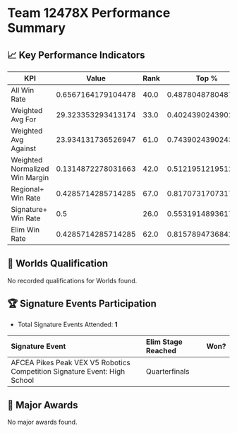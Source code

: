 # Team 12478X Performance Summary

## 📈 Key Performance Indicators
| KPI | Value | Rank | Top % |
| --- | ----- | ---- | ----- |
| All Win Rate | 0.6567164179104478 | 40.0 | 0.4878048780487805 |
| Weighted Avg For | 29.323353293413174 | 33.0 | 0.4024390243902439 |
| Weighted Avg Against | 23.934131736526947 | 61.0 | 0.7439024390243902 |
| Weighted Normalized Win Margin | 0.1314872278031663 | 42.0 | 0.5121951219512195 |
| Regional+ Win Rate | 0.4285714285714285 | 67.0 | 0.8170731707317073 |
| Signature+ Win Rate | 0.5 | 26.0 | 0.5531914893617021 |
| Elim Win Rate | 0.4285714285714285 | 62.0 | 0.8157894736842105 |


## 🎯 Worlds Qualification
No recorded qualifications for Worlds found.

## 🏆 Signature Events Participation
- Total Signature Events Attended: **1**

| Signature Event | Elim Stage Reached | Won? |
|:----------------|:-------------------|:----|
| AFCEA Pikes Peak VEX V5 Robotics Competition Signature Event: High School | Quarterfinals |  |


## 🥇 Major Awards
No major awards found.

